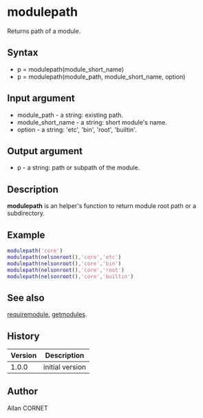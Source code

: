 

# modulepath

Returns path of a module.

## Syntax

- p = modulepath(module_short_name)
- p = modulepath(module_path, module_short_name, option)

## Input argument

 - module_path - a string: existing path.
 - module_short_name - a string: short module's name.
 - option - a string: 'etc', 'bin', 'root', 'builtin'.

## Output argument

 - p - a string: path or subpath of the module.

## Description


  <p><b>modulepath</b> is an helper's function to return module root path or a subdirectory.</p>


## Example

```matlab
modulepath('core')
modulepath(nelsonroot(),'core','etc')
modulepath(nelsonroot(),'core','bin')
modulepath(nelsonroot(),'core','root')
modulepath(nelsonroot(),'core','builtin')
```

## See also

[requiremodule](requiremodule.md), [getmodules](getmodules.md).
## History

|Version|Description|
|------|------|
|1.0.0|initial version|


## Author

Allan CORNET



